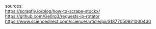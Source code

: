 sources:    
    https://scrapfly.io/blog/how-to-scrape-stockx/
    https://github.com/Ge0rg3/requests-ip-rotator
    https://www.sciencedirect.com/science/article/pii/S1877050921000430
    